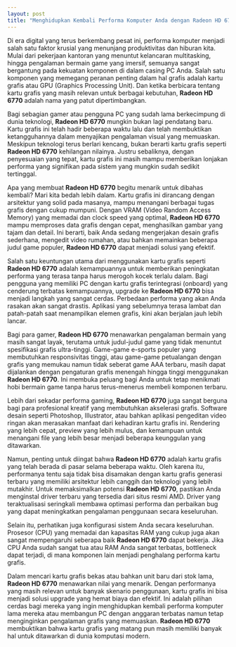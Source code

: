 ```yaml
---
layout: post
title: "Menghidupkan Kembali Performa Komputer Anda dengan Radeon HD 6770"
---
```


Di era digital yang terus berkembang pesat ini, performa komputer menjadi salah satu faktor krusial yang menunjang produktivitas dan hiburan kita. Mulai dari pekerjaan kantoran yang menuntut kelancaran multitasking, hingga pengalaman bermain game yang imersif, semuanya sangat bergantung pada kekuatan komponen di dalam casing PC Anda. Salah satu komponen yang memegang peranan penting dalam hal grafis adalah kartu grafis atau GPU (Graphics Processing Unit). Dan ketika berbicara tentang kartu grafis yang masih relevan untuk berbagai kebutuhan, **Radeon HD 6770** adalah nama yang patut dipertimbangkan.

Bagi sebagian gamer atau pengguna PC yang sudah lama berkecimpung di dunia teknologi, **Radeon HD 6770** mungkin bukan lagi pendatang baru. Kartu grafis ini telah hadir beberapa waktu lalu dan telah membuktikan ketangguhannya dalam menyajikan pengalaman visual yang memuaskan. Meskipun teknologi terus berlari kencang, bukan berarti kartu grafis seperti **Radeon HD 6770** kehilangan nilainya. Justru sebaliknya, dengan penyesuaian yang tepat, kartu grafis ini masih mampu memberikan lonjakan performa yang signifikan pada sistem yang mungkin sudah sedikit tertinggal.

Apa yang membuat **Radeon HD 6770** begitu menarik untuk dibahas kembali? Mari kita bedah lebih dalam. Kartu grafis ini dirancang dengan arsitektur yang solid pada masanya, mampu menangani berbagai tugas grafis dengan cukup mumpuni. Dengan VRAM (Video Random Access Memory) yang memadai dan clock speed yang optimal, **Radeon HD 6770** mampu memproses data grafis dengan cepat, menghasilkan gambar yang tajam dan detail. Ini berarti, baik Anda sedang mengerjakan desain grafis sederhana, mengedit video rumahan, atau bahkan memainkan beberapa judul game populer, **Radeon HD 6770** dapat menjadi solusi yang efektif.

Salah satu keuntungan utama dari menggunakan kartu grafis seperti **Radeon HD 6770** adalah kemampuannya untuk memberikan peningkatan performa yang terasa tanpa harus merogoh kocek terlalu dalam. Bagi pengguna yang memiliki PC dengan kartu grafis terintegrasi (onboard) yang cenderung terbatas kemampuannya, upgrade ke **Radeon HD 6770** bisa menjadi langkah yang sangat cerdas. Perbedaan performa yang akan Anda rasakan akan sangat drastis. Aplikasi yang sebelumnya terasa lambat dan patah-patah saat menampilkan elemen grafis, kini akan berjalan jauh lebih lancar.

Bagi para gamer, **Radeon HD 6770** menawarkan pengalaman bermain yang masih sangat layak, terutama untuk judul-judul game yang tidak menuntut spesifikasi grafis ultra-tinggi. Game-game e-sports populer yang membutuhkan responsivitas tinggi, atau game-game petualangan dengan grafis yang memukau namun tidak seberat game AAA terbaru, masih dapat dijalankan dengan pengaturan grafis menengah hingga tinggi menggunakan **Radeon HD 6770**. Ini membuka peluang bagi Anda untuk tetap menikmati hobi bermain game tanpa harus terus-menerus membeli komponen terbaru.

Lebih dari sekadar performa gaming, **Radeon HD 6770** juga sangat berguna bagi para profesional kreatif yang membutuhkan akselerasi grafis. Software desain seperti Photoshop, Illustrator, atau bahkan aplikasi pengeditan video ringan akan merasakan manfaat dari kehadiran kartu grafis ini. Rendering yang lebih cepat, preview yang lebih mulus, dan kemampuan untuk menangani file yang lebih besar menjadi beberapa keunggulan yang ditawarkan.

Namun, penting untuk diingat bahwa **Radeon HD 6770** adalah kartu grafis yang telah berada di pasar selama beberapa waktu. Oleh karena itu, performanya tentu saja tidak bisa disamakan dengan kartu grafis generasi terbaru yang memiliki arsitektur lebih canggih dan teknologi yang lebih mutakhir. Untuk memaksimalkan potensi **Radeon HD 6770**, pastikan Anda menginstal driver terbaru yang tersedia dari situs resmi AMD. Driver yang teraktualisasi seringkali membawa optimasi performa dan perbaikan bug yang dapat meningkatkan pengalaman penggunaan secara keseluruhan.

Selain itu, perhatikan juga konfigurasi sistem Anda secara keseluruhan. Prosesor (CPU) yang memadai dan kapasitas RAM yang cukup juga akan sangat mempengaruhi seberapa baik **Radeon HD 6770** dapat bekerja. Jika CPU Anda sudah sangat tua atau RAM Anda sangat terbatas, bottleneck dapat terjadi, di mana komponen lain menjadi penghalang performa kartu grafis.

Dalam mencari kartu grafis bekas atau bahkan unit baru dari stok lama, **Radeon HD 6770** menawarkan nilai yang menarik. Dengan performanya yang masih relevan untuk banyak skenario penggunaan, kartu grafis ini bisa menjadi solusi upgrade yang hemat biaya dan efektif. Ini adalah pilihan cerdas bagi mereka yang ingin menghidupkan kembali performa komputer lama mereka atau membangun PC dengan anggaran terbatas namun tetap menginginkan pengalaman grafis yang memuaskan. **Radeon HD 6770** membuktikan bahwa kartu grafis yang matang pun masih memiliki banyak hal untuk ditawarkan di dunia komputasi modern.
